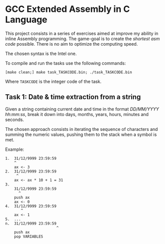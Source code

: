 # GCC Extended Assembly in C Language

This project consists in a series of exercises aimed at improve my ability in inline Assembly programming.
The game-goal is to create the _shortest asm code_ possible.
There is no aim to optimize the computing speed.

The chosen syntax is the Intel one.

To compile and run the tasks use the following commands:
```
[make clean;] make task_TASKCODE.bin; ./task_TASKCODE.bin
```
Where ```TASKCODE``` is the integer code of the task.

## Task 1: Date & time extraction from a string

Given a string containing current date and time in the format _DD/MM/YYYY hh:mm:ss_, break it down into days, months, years, hours, minutes and seconds.

The chosen approach consists in iterating the sequence of characters and summing the numeric values, pushing them to the stack when a symbol is met.

Example:
```
1.  31/12/9999 23:59:59
    ^
    ax <- 3
2.  31/12/9999 23:59:59
     ^
    ax <- ax * 10 + 1 = 31
3.
    31/12/9999 23:59:59
      ^
    push ax
    ax <- 0
4.  31/12/9999 23:59:59
       ^
    ax <- 1
5.  ...
n.  31/12/9999 23:59:59
                       ^
    push ax
    pop VARIABLES
```
